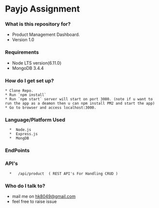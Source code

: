 # Payjo Assignment
   
### What is this repository for? ###

*   Product Management Dashboard.
*   Version 1.0   

### Requirements ###

 * Node LTS version(6.11.0) 
 * MongoDB 3.4.4
 
 
### How do I get set up? ###
    * Clone Repo.
    * Run `npm install` 
    * Run `npm start` server will start on port 3000. (note if u want to run the app as a deamon then u can npm install PM2 and start the app)
    * Go to browser and access localhost:3000.
    

### Language/Platform Used ### 
      *  Node.js
      *  Express.js
      *  MongDB

         
 ### EndPoints
  ### API's
      *   /api/product  ( REST API's For Handling CRUD )     
              
### Who do I talk to? ###

* mail me on hk8049@gmail.com
* feel free to raise issue 
